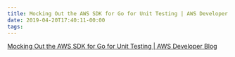 ```yaml
---
title: Mocking Out the AWS SDK for Go for Unit Testing | AWS Developer Blog
date: 2019-04-20T17:40:11-00:00
tags:
---
```


[Mocking Out the AWS SDK for Go for Unit Testing | AWS Developer Blog](https://aws.amazon.com/blogs/developer/mocking-out-then-aws-sdk-for-go-for-unit-testing/)
